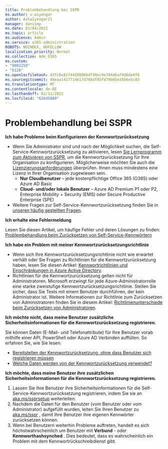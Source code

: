 ```yaml
---
title: Problembehandlung bei SSPR
ms.author: v-aiyengar
author: AshaIyengar21
manager: dansimp
ms.date: 03/04/2021
ms.topic: article
ms.audience: Admin
ms.service: o365-administration
ROBOTS: NOINDEX, NOFOLLOW
localization_priority: Normal
ms.collection: Adm_O365
ms.custom:
- "9003259"
- "6128"
ms.openlocfilehash: d3fc8e81fd4508866df99ec9e70446a74d6de4f6
ms.sourcegitcommit: 49eaa1417714617d768df85fd79b65e35b6e5c83
ms.translationtype: MT
ms.contentlocale: de-DE
ms.lasthandoff: 02/11/2022
ms.locfileid: "62645880"
---
```

# <a name="troubleshoot-sspr"></a>Problembehandlung bei SSPR

**Ich habe Probleme beim Konfigurieren der Kennwortzurücksetzung**

- Wenn Sie Administrator sind und nach der Möglichkeit suchen, die Self-Service-Kennwortzurücksetzung zu aktivieren, lesen [Sie Lernprogramm zum Aktivieren von SSPR](https://docs.microsoft.com/azure/active-directory/authentication/tutorial-enable-sspr), um die Kennwortzurücksetzung für Ihre Organisation zu konfigurieren. Möglicherweise möchten Sie auch die [Lizenzierungsanforderungen](https://docs.microsoft.com/azure/active-directory/authentication/concept-sspr-licensing?WT.mc_id=Portal-Microsoft_Azure_Support) überprüfen. Ihnen muss mindestens eine Lizenz in Ihrer Organisation zugewiesen sein.
    - **Nur Cloudbenutzer** – jede kostenpflichtige Office 365 (O365) oder Azure AD Basic
    - **Cloud- und/oder lokale Benutzer** – Azure AD Premium P1 oder P2, Enterprise Mobility + Security (EMS) oder Secure Productive Enterprise (SPE)
- Weitere Fragen zur Self-Service-Kennwortzurücksetzung finden Sie in [unseren häufig gestellten Fragen](https://docs.microsoft.com/azure/active-directory/authentication/active-directory-passwords-faq?WT.mc_id=Portal-Microsoft_Azure_Support).

**Ich erhalte eine Fehlermeldung**

Lesen Sie diesen Artikel, um häufige Fehler und deren Lösungen zu finden: [Problembehandlung beim Zurücksetzen von Self-Service-Kennwörtern](https://docs.microsoft.com/azure/active-directory/authentication/active-directory-passwords-troubleshoot?WT.mc_id=Portal-Microsoft_Azure_Support)

**Ich habe ein Problem mit meiner Kennwortzurücksetzungsrichtlinie**

- Wenn sich Ihre Kennwortzurücksetzungsrichtlinie nicht wie erwartet verhält oder Sie Fragen zu Richtlinien für die Kennwortzurücksetzung haben, lesen Sie diesen Artikel: [Kennwortrichtlinien und Einschränkungen in Azure Active Directory](https://docs.microsoft.com/azure/active-directory/authentication/concept-sspr-policy?WT.mc_id=Portal-Microsoft_Azure_Support).
- Richtlinien für die Kennwortzurücksetzung gelten nicht für Administratoren. Microsoft erzwingt für jede Azure-Administratorrolle eine starke zweistufige Kennwortzurücksetzungsrichtlinie. Stellen Sie sicher, dass Sie Tests mit einem Benutzer durchführen, der kein Administrator ist. Weitere Informationen zur Richtlinie zum Zurücksetzen von Administratoren finden Sie in diesem Artikel: [Richtlinienunterschiede beim Zurücksetzen von Administratoren](https://docs.microsoft.com/azure/active-directory/authentication/concept-sspr-policy?WT.mc_id=Portal-Microsoft_Azure_Support#administrator-reset-policy-differences).

**Ich möchte nicht, dass meine Benutzer zusätzliche Sicherheitsinformationen für die Kennwortzurücksetzung registrieren.**

Sie können Daten (E-Mail- und Telefonattribute) für Ihre Benutzer vorab mithilfe einer API, PowerShell oder Azure AD Verbinden auffüllen. So erfahren Sie, wie Sie lesen:

- [Bereitstellen der Kennwortzurücksetzung, ohne dass Benutzer sich registrieren müssen](https://docs.microsoft.com/azure/active-directory/active-directory-passwords-data?WT.mc_id=Portal-Microsoft_Azure_Support#set-and-read-authentication-data-using-powershell)
- [Welche Daten werden von der Kennwortzurücksetzung verwendet?](https://docs.microsoft.com/azure/active-directory/active-directory-passwords-data?WT.mc_id=Portal-Microsoft_Azure_Support)

**Ich möchte, dass meine Benutzer ihre zusätzlichen Sicherheitsinformationen für die Kennwortzurücksetzung registrieren.**

1. Lassen Sie Ihre Benutzer ihre Sicherheitsinformationen für die Self-Service-Kennwortzurücksetzung registrieren, indem Sie sie an [aka.ms/ssprsetup](https://mysignins.microsoft.com/security-info) weiterleiten.
1. Nachdem die Daten für den Benutzer (vom Benutzer oder vom Administrator) aufgefüllt wurden, leiten Sie Ihren Benutzer zu [aka.ms/sspr](https://passwordreset.microsoftonline.com/) , damit Ihre Benutzer ihre eigenen Kennwörter zurücksetzen können.
1. Wenn bei Benutzern weiterhin Probleme auftreten, handelt es sich höchstwahrscheinlich um Benutzer mit **Verbund** - oder **Kennworthashsynched** . Dies bedeutet, dass es wahrscheinlich ein Problem mit dem Kennwortrückschreibdienst gibt.